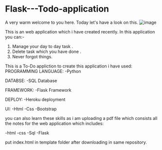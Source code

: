 # Flask---Todo-application
A very warm welcome to you here. Today let's have a look on this.
![image](https://user-images.githubusercontent.com/93917207/162195392-a30b162d-4d6d-46d4-ac2f-884f76afa572.png)

This is an web application which i have created recently.
In this application you can:-

1) Manage your day to day task .
2) Delete task which you have done .
3) Never forgot things.


This is a To-Do appliction to create this application i have used:
PROGRAMMING LANGUAGE:
-Python

DATABSE:
-SQL Database


FRAMEWORK:
-Flask Framework

DEPLOY:
-Heroku deployment

UI:
-Html
-Css
-Bootstrap



you can also learn these skills as i am uploading a pdf file which consists all the notes for the web application which includes:

-html
-css
-Sql
-Flask



put index.html in template folder after downloading in same repository.
